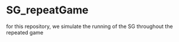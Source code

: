 # SG_repeatGame

for this repository, we simulate the running of the SG throughout the repeated game

